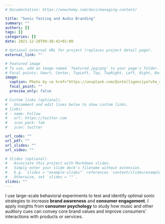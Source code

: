 ```yaml
---
# Documentation: https://wowchemy.com/docs/managing-content/

title: "Sonic Testing and Audio Branding"
summary: ""
authors: []
tags: []
categories: []
date: 2021-12-28T09:36:41+01:00

# Optional external URL for project (replaces project detail page).
external_link: ""

# Featured image
# To use, add an image named `featured.jpg/png` to your page's folder.
# Focal points: Smart, Center, TopLeft, Top, TopRight, Left, Right, BottomLeft, Bottom, BottomRight.
image:
  caption: Photo by <a href="https://unsplash.com/@intelligenciya?utm_source=unsplash&utm_medium=referral&utm_content=creditCopyText">Alexey Ruban</a> on <a href="https://unsplash.com/s/photos/audio-branding?utm_source=unsplash&utm_medium=referral&utm_content=creditCopyText">Unsplash</a>
  focal_point: ""
  preview_only: false

# Custom links (optional).
#   Uncomment and edit lines below to show custom links.
# links:
# - name: Follow
#   url: https://twitter.com
#   icon_pack: fab
#   icon: twitter

url_code: ""
url_pdf: ""
url_slides: ""
url_video: ""

# Slides (optional).
#   Associate this project with Markdown slides.
#   Simply enter your slide deck's filename without extension.
#   E.g. `slides = "example-slides"` references `content/slides/example-slides.md`.
#   Otherwise, set `slides = ""`.
slides: ""
---
```


I use large-scale behavioral experiments to test and identify optimal sonic strategies to increase **brand awareness** and **consumer engagement**. I apply insights from **consumer psychology** to study how music and other auditory cues can convey core brand values and improve consumers’ interactions with products or services.